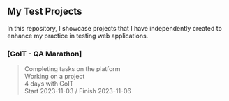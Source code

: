 ## My Test Projects
In this repository, I showcase projects that I have independently created to enhance my practice in testing web applications.

### [GoIT - QA Marathon]
> Completing tasks on the platform<br>
> Working on a project<br>
> 4 days with GoIT<br>
> Start 2023-11-03 / Finish 2023-11-06
